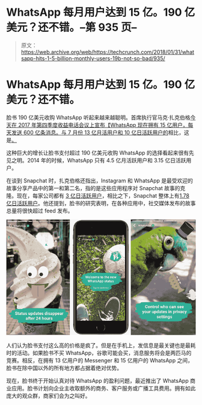 # WhatsApp 每月用户达到 15 亿。190 亿美元？还不错。–第 935 页–

> 原文：<https://web.archive.org/web/https://techcrunch.com/2018/01/31/whatsapp-hits-1-5-billion-monthly-users-19b-not-so-bad/935/>

# WhatsApp 每月用户达到 15 亿。190 亿美元？还不错。

脸书 190 亿美元收购 WhatsApp 听起来越来越聪明。首席执行官马克·扎克伯格[今天在 2017 年第四季度收益电话会议上宣布【WhatsApp 现在拥有 15 亿用户，每天发送 600 亿条消息。与 7 月份 13 亿月活用户和 10 亿日活跃用户的](https://web.archive.org/web/20200327014114/https://beta.techcrunch.com/2018/01/31/facebook-q4-2017-earnings/)相比，这是[。](https://web.archive.org/web/20200327014114/https://beta.techcrunch.com/2017/07/26/whatsapp-status-stories-250-million/)

这种巨大的增长让脸书支付超过 190 亿美元收购 WhatsApp 的选择看起来很有先见之明。2014 年的时候，WhatsApp 只有 4.5 亿月活跃用户和 3.15 亿日活跃用户。

在谈到 Snapchat 时，扎克伯格还指出，Instagram 和 WhatsApp 是最受欢迎的故事分享产品中的第一和第二名，指的是这些应用程序对 Snapchat 故事的克隆。现在，每家公司都有 [3 亿日活跃用户](https://web.archive.org/web/20200327014114/https://beta.techcrunch.com/2017/11/01/instagram-whatsapp-vs-snapchat/)，相比之下，Snapchat 整体上有[1.78 亿日活跃用户](https://web.archive.org/web/20200327014114/https://beta.techcrunch.com/2017/11/07/snap-earnings-q3-2017/)。他还提到，脸书的研究表明，在各种应用中，社交媒体发布的故事总量将很快超过 feed 发布。

![](img/f0cb88bdf51509d35dc5935e0a5013e7.png)

人们认为脸书支付这么高的价格是疯了。但是在手机上，发信息是最关键也是最耗时的活动。如果脸书不买 WhatsApp，谷歌可能会买，消息服务将会是两匹马的竞赛。相反，在拥有 13 亿用户的 Messenger 和 15 亿用户的 WhatsApp 之间，脸书在除中国以外的所有地方都占据着绝对优势。

现在，脸书终于开始认真对待 WhatsApp 的盈利问题，最近推出了 WhatsApp 商业应用。脸书计划向企业主收取额外的商务、客户服务或广播工具费用。拥有如此庞大的观众群，商家们会为之叫好。